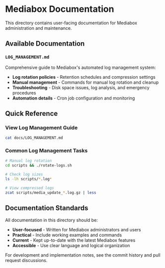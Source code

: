 # Mediabox Documentation

This directory contains user-facing documentation for Mediabox administration and maintenance.

## Available Documentation

### `LOG_MANAGEMENT.md`
Comprehensive guide to Mediabox's automated log management system:
- **Log rotation policies** - Retention schedules and compression settings
- **Manual management** - Commands for manual log rotation and cleanup  
- **Troubleshooting** - Disk space issues, log analysis, and emergency procedures
- **Automation details** - Cron job configuration and monitoring

## Quick Reference

### View Log Management Guide
```bash
cat docs/LOG_MANAGEMENT.md
```

### Common Log Management Tasks
```bash
# Manual log rotation
cd scripts && ./rotate-logs.sh

# Check log sizes
ls -lh scripts/*.log*

# View compressed logs  
zcat scripts/media_update_*.log.gz | less
```

## Documentation Standards

All documentation in this directory should be:
- **User-focused** - Written for Mediabox administrators and users
- **Practical** - Include working examples and commands
- **Current** - Kept up-to-date with the latest Mediabox features
- **Accessible** - Use clear language and logical organization

For development and implementation notes, see the commit history and pull request discussions.
